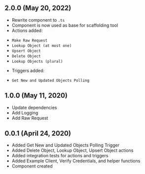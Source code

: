 ## 2.0.0 (May 20, 2022)
* Rewrite component to `.ts`
* Component is now used as base for scaffolding tool
* Actions added: 
 - `Make Raw Request`
 - `Lookup Object (at most one)`
 - `Upsert Object`
 - `Delete Object`
 - `Lookup Objects (plural)`
* Triggers added: 
 - `Get New and Updated Objects Polling`

## 1.0.0 (May 11, 2020)
* Update dependencies
* Add Logging
* Add Raw Request

## 0.0.1 (April 24, 2020)

* Added Get New and Updated Objects Polling Trigger
* Added Delete Object, Lookup Object, Upsert Object actions
* Added integration tests for actions and triggers
* Added Example Client, Verify Credentials, and helper functions
* Component created